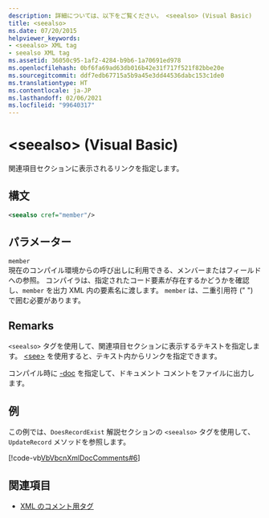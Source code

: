 ```yaml
---
description: 詳細については、以下をご覧ください。 <seealso> (Visual Basic)
title: <seealso>
ms.date: 07/20/2015
helpviewer_keywords:
- <seealso> XML tag
- seealso XML tag
ms.assetid: 36050c95-1af2-4284-b9b6-1a70691ed978
ms.openlocfilehash: 0bf6fa69ad63db016b42e31f717f521f82bbe20e
ms.sourcegitcommit: ddf7edb67715a5b9a45e3dd44536dabc153c1de0
ms.translationtype: HT
ms.contentlocale: ja-JP
ms.lasthandoff: 02/06/2021
ms.locfileid: "99640317"
---
```

# <a name="seealso-visual-basic"></a>\<seealso> (Visual Basic)

関連項目セクションに表示されるリンクを指定します。  
  
## <a name="syntax"></a>構文  
  
```xml  
<seealso cref="member"/>  
```  
  
## <a name="parameters"></a>パラメーター  

 `member`  
 現在のコンパイル環境からの呼び出しに利用できる、メンバーまたはフィールドへの参照。 コンパイラは、指定されたコード要素が存在するかどうかを確認し、`member` を出力 XML 内の要素名に渡します。 `member` は、二重引用符 (" ") で囲む必要があります。  
  
## <a name="remarks"></a>Remarks  

 `<seealso>` タグを使用して、関連項目セクションに表示するテキストを指定します。 [\<see>](see.md) を使用すると、テキスト内からリンクを指定できます。  
  
 コンパイル時に [-doc](../../reference/command-line-compiler/doc.md) を指定して、ドキュメント コメントをファイルに出力します。  
  
## <a name="example"></a>例  

 この例では、`DoesRecordExist` 解説セクションの `<seealso>` タグを使用して、`UpdateRecord` メソッドを参照します。  
  
 [!code-vb[VbVbcnXmlDocComments#6](~/samples/snippets/visualbasic/VS_Snippets_VBCSharp/VbVbcnXmlDocComments/VB/Class1.vb#6)]  
  
## <a name="see-also"></a>関連項目

- [XML のコメント用タグ](index.md)
